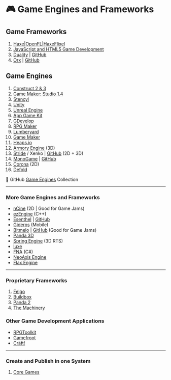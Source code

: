 # :video_game: Game Engines and Frameworks

## Game Frameworks

1. [Haxe|OpenFL|HaxeFlixel](haxe-flixel-game-development.md)
2. [JavaScript and HTML5 Game Development](javascript-html5-game-development.md)
3. [Duality](https://www.duality2d.net/) | [GitHub](https://github.com/AdamsLair/duality)
4. [Orx](https://orx-project.org/) | [GitHub](https://github.com/orx/orx)

## Game Engines

1. [Construct 2 & 3](construct-game-development.md)
2. [Game Maker: Studio 1.4](game-maker-studio-1.md)
3. [Stencyl](stencyl-game-development.md)
4. [Unity](unity-game-development.md)
5. [Unreal Engine](unreal-engine-development.md)
6. [App Game Kit](app-game-kit-development.md)
7. [GDevelop](https://gdevelop-app.com/)
8. [RPG Maker](https://www.rpgmakerweb.com/)
9. [Lumberyard](https://aws.amazon.com/lumberyard/)
10. [Game Maker](game-maker-development.md)
11. [Heaps.io](https://heaps.io/)
12. [Armory Engine](https://armory3d.org/) (3D)
13. [Stride](https://stride3d.net/) / Xenko | [GitHub](https://github.com/stride3d/stride) (2D + 3D)
14. [MonoGame](monogame-development.md) | [GitHub](https://github.com/MonoGame/MonoGame)
15. [Corona](https://coronalabs.com/) (2D)
16. [Defold](https://defold.com/)

:link: GitHub [Game Engines](https://github.com/collections/game-engines) Collection

***

### More Game Engines and Frameworks

- [nCine](https://ncine.github.io/) (2D | Good for Game Jams)
- [ezEngine](https://github.com/ezEngine/ezEngine) (C++)
- [Esenthel](https://www.esenthel.com/?id=info) | [GitHub](https://github.com/Esenthel/EsenthelEngine/)
- [Gideros](https://github.com/gideros/gideros) (Mobile)
- [Bitmelo](https://bitmelo.com/) | [GitHub](https://github.com/byersdz/bitmelo) (Good for Game Jams)
- [Panda 3D](https://www.panda3d.org/)
- [Spring Engine](https://springrts.com/) (3D RTS)
- [luxe](https://luxeengine.com/)
- [FNA](https://fna-xna.github.io/) (C#)
- [NeoAxis Engine](https://www.neoaxis.com/)
- [Flax Engine](https://flaxengine.com/)

***

### Proprietary Frameworks

1. [Felgo](https://felgo.com/)
2. [Buildbox](https://www.buildbox.com/)
3. [Panda 2](https://www.panda2.io/)
4. [The Machinery](https://ourmachinery.com/)

### Other Game Development Applications

- [RPGToolkit](http://www.rpgtoolkit.net/)
- [Gamefroot](https://make.gamefroot.com/)
- [Cräft!](https://github.com/craeftgame)

***

### Create and Publish in one System

1. [Core Games](https://www.coregames.com/)
